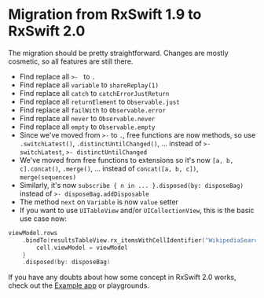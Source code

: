 # Migration from RxSwift 1.9 to RxSwift 2.0

The migration should be pretty straightforward. Changes are mostly cosmetic, so all features are still there.

* Find replace all `>- ` to `.`
* Find replace all `variable` to `shareReplay(1)`
* Find replace all `catch` to `catchErrorJustReturn`
* Find replace all `returnElement` to `Observable.just`
* Find replace all `failWith` to `Observable.error`
* Find replace all `never` to `Observable.never`
* Find replace all `empty` to `Observable.empty`
* Since we've moved from `>-` to `.`, free functions are now methods, so use `.switchLatest()`, `.distinctUntilChanged()`, ... instead of `>- switchLatest`, `>- distinctUntilChanged`
* We've moved from free functions to extensions so it's now `[a, b, c].concat()`, `.merge()`, ... instead of `concat([a, b, c])`, `merge(sequences)`
* Similarly, it's now `subscribe { n in ... }.disposed(by: disposeBag)` instead of `>- disposeBag.addDisposable`
* The method `next` on `Variable` is now `value` setter
* If you want to use `UITableView` and/or  `UICollectionView`, this is the basic use case now:

```swift
viewModel.rows
    .bindTo(resultsTableView.rx_itemsWithCellIdentifier("WikipediaSearchCell", cellType: WikipediaSearchCell.self)) { (_, viewModel, cell) in
        cell.viewModel = viewModel
    }
    .disposed(by: disposeBag)
```

If you have any doubts about how some concept in RxSwift 2.0 works, check out the [Example app](../RxExample) or playgrounds.
